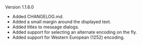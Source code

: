 Version 1.1.6.0

- Added CHANGELOG.md.
- Added a small margin around the displayed text.
- Added titles to message dialogs.
- Added support for selecting an alternate encoding on the fly.
- Added support for Western European (1252) encoding.
